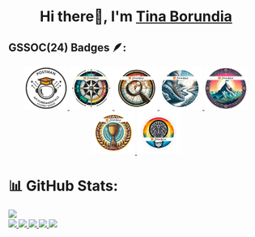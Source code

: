 <h1 align="center"> Hi there👋, I'm <a href="https://www.linkedin.com/in/tina-borundia-274673260/">Tina Borundia</a> </h1>

## GSSOC(24) Badges 🪶:

<div style='display:flex; align-items:center; gap: 5px;' align='center'><a href="https://gssoc.girlscript.tech/leaderboard">
<img src="https://raw.githubusercontent.com/girlscript/gssoc-website-new/main/public/badges/postman.png" width="85px" height="85px" />
  <img src="https://github.com/girlscript/gssoc-website-new/blob/main/public/badges/1.png" width="85px" height="85px" />
  <img src="https://github.com/girlscript/gssoc-website-new/blob/main/public/badges/2.png" width="85px" height="85px" />
  <img src="https://github.com/girlscript/gssoc-website-new/blob/main/public/badges/3.png" width="85px" height="85px" />
  <img src="https://github.com/girlscript/gssoc-website-new/blob/main/public/badges/4.png" width="85px" height="85px" />
  <img src="https://github.com/girlscript/gssoc-website-new/blob/main/public/badges/5.png" width="85px" height="85px" />
  <img src="https://github.com/girlscript/gssoc-website-new/blob/main/public/badges/6.png" width="85px" height="85px" /></a>
</div>

# 📊 GitHub Stats:
![](https://komarev.com/ghpvc/?username=TBorundia&abbreviated=true) <br/>
<a href="https://github.com/TBorundia">
![](https://github-readme-stats.vercel.app/api?username=TBorundia&theme=blue-green&hide_border=true&include_all_commits=false&count_private=true)
![](https://github-readme-streak-stats.herokuapp.com/?user=TBorundia&theme=blue-green&hide_border=true)
![](http://github-profile-summary-cards.vercel.app/api/cards/repos-per-language?username=TBorundia&theme=blue_green)
![](http://github-profile-summary-cards.vercel.app/api/cards/most-commit-language?username=TBorundia&theme=blue_green)
![](http://github-profile-summary-cards.vercel.app/api/cards/productive-time?username=TBorundia&theme=blue_green&utcOffset=8)
</a>

<!--
Here are some ideas to get you started:

- 🔭 I’m currently working on ...
- 🌱 I’m currently learning ...
- 👯 I’m looking to collaborate on ...
- 🤔 I’m looking for help with ...
- 💬 Ask me about ...
- 📫 How to reach me: ...
- 😄 Pronouns: ...
- ⚡ Fun fact: ...
-->
